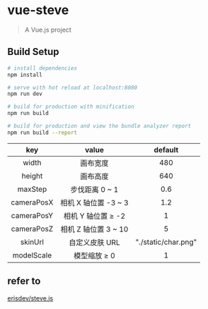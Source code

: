 # vue-steve

> A Vue.js project

## Build Setup

``` bash
# install dependencies
npm install

# serve with hot reload at localhost:8080
npm run dev

# build for production with minification
npm run build

# build for production and view the bundle analyzer report
npm run build --report
```

| key           | value         | default  |
|:-------------:|:-------------:|:--------:|
| width         | 画布宽度       |   480    |
| height        | 画布高度       |   640    |
| maxStep       | 步伐距离 0 ~ 1 |   0.6    |
| cameraPosX    | 相机 X 轴位置 -3 ~ 3 |1.2 |
| cameraPosY    | 相机 Y 轴位置 ≥ -2   | 1  |
| cameraPosZ    | 相机 Z 轴位置 3 ~ 10 | 5  |
| skinUrl       | 自定义皮肤 URL  | "./static/char.png" |
| modelScale    | 模型缩放 ≥ 0    |   1     |

## refer to
[erisdev/steve.js](https://github.com/erisdev/steve.js)

